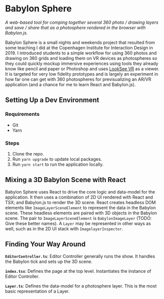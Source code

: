 # Babylon Sphere
_A web-based tool for comping together several 360 photo / drawing layers and save / share that as a photosphere rendered in the browser with Babylon.js._

Babylon Sphere is a small nights and weekends project that resulted from some teaching I did at the Copenhagen Institute for Interaction Design in 2019. I introduced students to a simple workflow for using 360 photos and drawing on 360 grids and loading them on VR devices as photospheres so they could quickly mockup immersive experiences using tools they already know like pencil and paper or Photoshop and uses [LookSee VR](https://apps.apple.com/us/app/looksee-vr/id1093268628) as a viewer. It is targeted for very low fidelity prototypes and is largely an experiment in how far one can get with 360 photospheres for previsualizing an AR/VR application (and a chance for me to learn React and Babylon.js).

## Setting Up a Dev Environment
### Requirements 
- Git
- Yarn

### Steps
1. Clone the repo.
2. Run `yarn upgrade` to update local packages.
3. Run `yarn start` to run the application locally. 

## Mixing a 3D Babylon Scene with React
Babylon Sphere uses React to drive the core logic and data-model for the application. It then uses a combination of 2D UI rendered with React and TSX; and Babylon.js to render the 3D scene. React creates headless DOM elements like `ImageLayerSceneElement` to represent the data in the Babylon scene. These headless elements are paired with 3D objects in the Babylon scene. The pair to `ImageLayerSceneElement` is `BabylonImageLayer` (TODO: Give these better names). A `Layer` may be represented in other ways as well, such as in the 2D UI stack with `ImagelayerInspector`.

## Finding Your Way Around
**`EditorController.ts`**: Editor Controller generally runs the show. It handles the Babylon tick and sets up the 3D scene. 

**`index.tsx`**: Defines the page at the top level. Instantiates the instance of Editor Controller.

**`Layer.ts`**: Defines the data-model for a photosphere layer. This is the most basic representation of a Layer.